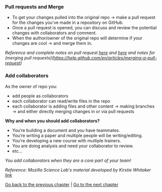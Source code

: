 ### Pull requests and Merge

- To get your changes pulled into the original repo → make a pull request for the changes you’ve made in a repository on GitHub. 
- Once a pull request is opened, you can discuss and review the potential changes with collaborators and comment.
- When the author/owner of the original repo will determine if your changes are cool → and merge them in.

*Reference and complete notes on pull request [here](https://help.github.com/en/articles/about-pull-requests) and [here](https://help.github.com/en/articles/creating-a-pull-request) and notes for (merging pull requests](https://help.github.com/en/articles/merging-a-pull-request)*

### Add collaborators

As the owner of repo you:
- add people as collaborators 
- each collaborator can read/write files in the repo 
- each collaborator is adding files and other content → making branches → and either directly merging changes in or via pull requests

**Why and when you should add collaborators?**

- You’re building a document and you have teammates.
- You’re writing a paper and multiple people will be writing/editing.
- You’re developing a new course with multiple trainers.
- You are doing analysis and need your collaborator to review.
- etc...

*You add collaborators when they are a core part of your team!*


*Reference: Mozilla Science Lab's material developed by Kirstie Whitaker [link](https://docs.google.com/presentation/d/1VasZl8YsYMfhi1zYaYZ-kWykjp4T-ZqE5YrOImsC_Kg/edit#slide=id.g1568089626_2_0)*

[Go back to the previous chapter](https://malvikasharan.github.io/developing_collaborative_document/lessons/5-more-github-features.md) | [Go to the next chapter](https://malvikasharan.github.io/developing_collaborative_document/lessons/7-contributing-to-other-repo.md) 
